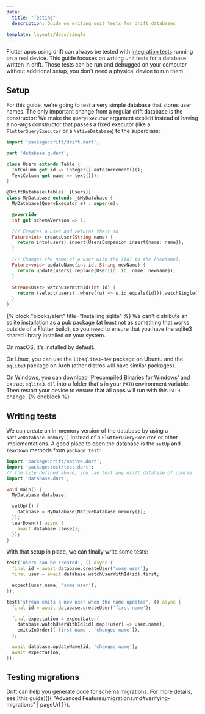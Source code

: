 ```yaml
---
data:
  title: "Testing"
  description: Guide on writing unit tests for drift databases

template: layouts/docs/single
---
```


Flutter apps using drift can always be tested with [integration tests](https://flutter.dev/docs/cookbook/testing/integration/introduction)
running on a real device. This guide focuses on writing unit tests for a database written in drift.
Those tests can be run and debugged on your computer without additional setup, you don't need a
physical device to run them.

## Setup

For this guide, we're going to test a very simple database that stores user names. The only important change from a regular drift
database is the constructor: We make the `QueryExecutor` argument explicit instead of having a no-args constructor that passes
a fixed executor (like a `FlutterQueryExecutor` or a `NativeDatabase`) to the superclass:

```dart
import 'package:drift/drift.dart';

part 'database.g.dart';

class Users extends Table {
  IntColumn get id => integer().autoIncrement()();
  TextColumn get name => text()();
}

@DriftDatabase(tables: [Users])
class MyDatabase extends _$MyDatabase {
  MyDatabase(QueryExecutor e) : super(e);

  @override
  int get schemaVersion => 1;

  /// Creates a user and returns their id
  Future<int> createUser(String name) {
    return into(users).insert(UsersCompanion.insert(name: name));
  }

  /// Changes the name of a user with the [id] to the [newName].
  Future<void> updateName(int id, String newName) {
    return update(users).replace(User(id: id, name: newName));
  }

  Stream<User> watchUserWithId(int id) {
    return (select(users)..where((u) => u.id.equals(id))).watchSingle();
  }
}
```

{% block "blocks/alert" title="Installing sqlite" %}
We can't distribute an sqlite installation as a pub package (at least
not as something that works outside of a Flutter build), so you need
to ensure that you have the sqlite3 shared library installed on your
system. 

On macOS, it's installed by default.

On Linux, you can use the `libsqlite3-dev` package on Ubuntu and the 
`sqlite3` package on Arch (other distros will have similar packages).

On Windows, you can [download 'Precompiled Binaries for Windows'](https://www.sqlite.org/download.html)
and extract `sqlite3.dll` into a folder that's in your `PATH` 
environment variable. Then restart your device to ensure that
all apps will run with this `PATH` change.
{% endblock %}

## Writing tests

We can create an in-memory version of the database by using a 
`NativeDatabase.memory()` instead of a `FlutterQueryExecutor` or other implementations. A good
place to open the database is the `setUp` and `tearDown` methods from
`package:test`:
```dart
import 'package:drift/native.dart';
import 'package:test/test.dart';
// the file defined above, you can test any drift database of course
import 'database.dart'; 

void main() {
  MyDatabase database;

  setUp(() {
    database = MyDatabase(NativeDatabase.memory());
  });
  tearDown(() async {
    await database.close();
  });
}
```

With that setup in place, we can finally write some tests:
```dart
test('users can be created', () async {
  final id = await database.createUser('some user');
  final user = await database.watchUserWithId(id).first;

  expect(user.name, 'some user');
});

test('stream emits a new user when the name updates', () async {
  final id = await database.createUser('first name');

  final expectation = expectLater(
    database.watchUserWithId(id).map((user) => user.name),
    emitsInOrder(['first name', 'changed name']),
  );

  await database.updateName(id, 'changed name');
  await expectation;
});
```

## Testing migrations

Drift can help you generate code for schema migrations. For more details, see
[this guide]({{ "Advanced Features/migrations.md#verifying-migrations" | pageUrl }}).
